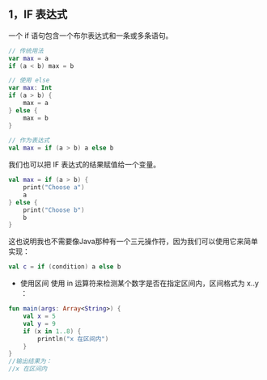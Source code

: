 ## 1，IF 表达式
一个 if 语句包含一个布尔表达式和一条或多条语句。
``` kotlin
// 传统用法
var max = a 
if (a < b) max = b

// 使用 else 
var max: Int
if (a > b) {
    max = a
} else {
    max = b
}
 
// 作为表达式
val max = if (a > b) a else b
```
我们也可以把 IF 表达式的结果赋值给一个变量。
``` kotlin
val max = if (a > b) {
    print("Choose a")
    a
} else {
    print("Choose b")
    b
}
```
这也说明我也不需要像Java那种有一个三元操作符，因为我们可以使用它来简单实现：
``` kotlin
val c = if (condition) a else b
```
- 使用区间
使用 in 运算符来检测某个数字是否在指定区间内，区间格式为 x..y ：
``` kotlin
fun main(args: Array<String>) {
    val x = 5
    val y = 9
    if (x in 1..8) {
        println("x 在区间内")
    }
}
//输出结果为：
//x 在区间内
```
